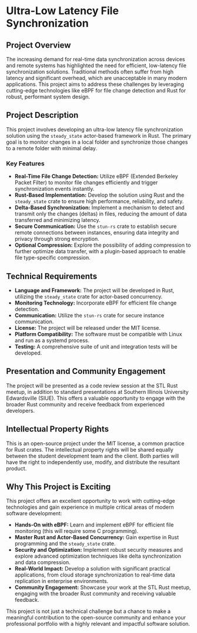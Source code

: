 # Ultra-Low Latency File Synchronization

## Project Overview

The increasing demand for real-time data synchronization across devices and remote systems has highlighted the need for efficient, low-latency file synchronization solutions. Traditional methods often suffer from high latency and significant overhead, which are unacceptable in many modern applications. This project aims to address these challenges by leveraging cutting-edge technologies like eBPF for file change detection and Rust for robust, performant system design.

## Project Description

This project involves developing an ultra-low latency file synchronization solution using the `steady_state` actor-based framework in Rust. The primary goal is to monitor changes in a local folder and synchronize those changes to a remote folder with minimal delay.

### Key Features

- **Real-Time File Change Detection:** Utilize eBPF (Extended Berkeley Packet Filter) to monitor file changes efficiently and trigger synchronization events instantly.
- **Rust-Based Implementation:** Develop the solution using Rust and the `steady_state` crate to ensure high performance, reliability, and safety.
- **Delta-Based Synchronization:** Implement a mechanism to detect and transmit only the changes (deltas) in files, reducing the amount of data transferred and minimizing latency.
- **Secure Communication:** Use the `stun-rs` crate to establish secure remote connections between instances, ensuring data integrity and privacy through strong encryption.
- **Optional Compression:** Explore the possibility of adding compression to further optimize data transfer, with a plugin-based approach to enable file type-specific compression.

## Technical Requirements

- **Language and Framework:** The project will be developed in Rust, utilizing the `steady_state` crate for actor-based concurrency.
- **Monitoring Technology:** Incorporate eBPF for efficient file change detection.
- **Communication:** Utilize the `stun-rs` crate for secure instance communication.
- **License:** The project will be released under the MIT license.
- **Platform Compatibility:** The software must be compatible with Linux and run as a systemd process.
- **Testing:** A comprehensive suite of unit and integration tests will be developed.

## Presentation and Community Engagement

The project will be presented as a code review session at the STL Rust meetup, in addition to standard presentations at Southern Illinois University Edwardsville (SIUE). This offers a valuable opportunity to engage with the broader Rust community and receive feedback from experienced developers.

## Intellectual Property Rights

This is an open-source project under the MIT license, a common practice for Rust crates. The intellectual property rights will be shared equally between the student development team and the client. Both parties will have the right to independently use, modify, and distribute the resultant product.

## Why This Project is Exciting

This project offers an excellent opportunity to work with cutting-edge technologies and gain experience in multiple critical areas of modern software development:

- **Hands-On with eBPF:** Learn and implement eBPF for efficient file monitoring (this will require some C programming).
- **Master Rust and Actor-Based Concurrency:** Gain expertise in Rust programming and the `steady_state` crate.
- **Security and Optimization:** Implement robust security measures and explore advanced optimization techniques like delta synchronization and data compression.
- **Real-World Impact:** Develop a solution with significant practical applications, from cloud storage synchronization to real-time data replication in enterprise environments.
- **Community Engagement:** Showcase your work at the STL Rust meetup, engaging with the broader Rust community and receiving valuable feedback.

This project is not just a technical challenge but a chance to make a meaningful contribution to the open-source community and enhance your professional portfolio with a highly relevant and impactful software solution.
